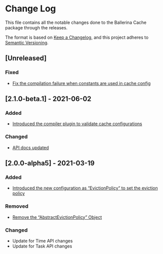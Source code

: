 # Change Log
This file contains all the notable changes done to the Ballerina Cache package through the releases.

The format is based on [Keep a Changelog](https://keepachangelog.com/en/1.0.0/),
and this project adheres to [Semantic Versioning](https://semver.org/spec/v2.0.0.html).

## [Unreleased]

### Fixed
- [Fix the compilation failure when constants are used in cache config](https://github.com/ballerina-platform/ballerina-library/issues/5915)

## [2.1.0-beta.1] - 2021-06-02

### Added
- [Introduced the compiler plugin to validate cache configurations](https://github.com/ballerina-platform/ballerina-standard-library/issues/1435)

### Changed
- [API docs updated](https://github.com/ballerina-platform/ballerina-standard-library/issues/3463)

## [2.0.0-alpha5] - 2021-03-19

### Added
- [Introduced the new configuration as “EvictionPolicy“ to set the eviction policy](https://github.com/ballerina-platform/ballerina-standard-library/issues/1027)

### Removed
- [Remove the “AbstractEvictionPolicy” Object](https://github.com/ballerina-platform/ballerina-standard-library/issues/1027)

### Changed
- Update for Time API changes
- Update for Task API changes